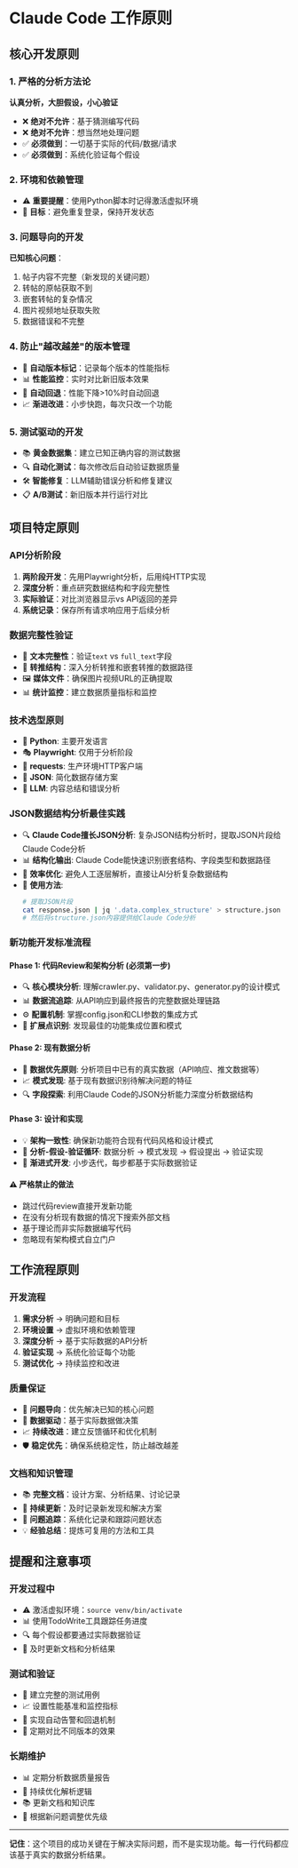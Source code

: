 # Claude Code 工作原则

## 核心开发原则

### 1. 严格的分析方法论
**认真分析，大胆假设，小心验证**

- ❌ **绝对不允许**：基于猜测编写代码
- ❌ **绝对不允许**：想当然地处理问题
- ✅ **必须做到**：一切基于实际的代码/数据/请求
- ✅ **必须做到**：系统化验证每个假设

### 2. 环境和依赖管理
- ⚠️ **重要提醒**：使用Python脚本时记得激活虚拟环境
- 🎯 **目标**：避免重复登录，保持开发状态

### 3. 问题导向的开发
**已知核心问题**：
1. 帖子内容不完整（新发现的关键问题）
2. 转帖的原帖获取不到
3. 嵌套转帖的复杂情况
4. 图片视频地址获取失败
5. 数据错误和不完整

### 4. 防止"越改越差"的版本管理
- 🔄 **自动版本标记**：记录每个版本的性能指标
- 📊 **性能监控**：实时对比新旧版本效果
- 🚨 **自动回退**：性能下降>10%时自动回退
- 📈 **渐进改进**：小步快跑，每次只改一个功能

### 5. 测试驱动的开发
- 📚 **黄金数据集**：建立已知正确内容的测试数据
- 🔍 **自动化测试**：每次修改后自动验证数据质量
- 🛠️ **智能修复**：LLM辅助错误分析和修复建议
- 📋 **A/B测试**：新旧版本并行运行对比

## 项目特定原则

### API分析阶段
1. **两阶段开发**：先用Playwright分析，后用纯HTTP实现
2. **深度分析**：重点研究数据结构和字段完整性
3. **实际验证**：对比浏览器显示vs API返回的差异
4. **系统记录**：保存所有请求响应用于后续分析

### 数据完整性验证
- 📝 **文本完整性**：验证`text` vs `full_text`字段
- 🔄 **转推结构**：深入分析转推和嵌套转推的数据路径
- 🖼️ **媒体文件**：确保图片视频URL的正确提取
- 📊 **统计监控**：建立数据质量指标和监控

### 技术选型原则
- 🐍 **Python**: 主要开发语言
- 🎭 **Playwright**: 仅用于分析阶段
- 📡 **requests**: 生产环境HTTP客户端
- 📁 **JSON**: 简化数据存储方案
- 🤖 **LLM**: 内容总结和错误分析

### JSON数据结构分析最佳实践
- 🔍 **Claude Code擅长JSON分析**: 复杂JSON结构分析时，提取JSON片段给Claude Code分析
- 📊 **结构化输出**: Claude Code能快速识别嵌套结构、字段类型和数据路径
- 🚀 **效率优化**: 避免人工逐层解析，直接让AI分析复杂数据结构
- 📝 **使用方法**: 
  ```bash
  # 提取JSON片段
  cat response.json | jq '.data.complex_structure' > structure.json
  # 然后将structure.json内容提供给Claude Code分析
  ```

### 新功能开发标准流程
#### Phase 1: 代码Review和架构分析 (必须第一步)
- 🔍 **核心模块分析**: 理解crawler.py、validator.py、generator.py的设计模式
- 📊 **数据流追踪**: 从API响应到最终报告的完整数据处理链路
- ⚙️ **配置机制**: 掌握config.json和CLI参数的集成方式
- 🔌 **扩展点识别**: 发现最佳的功能集成位置和模式

#### Phase 2: 现有数据分析
- 🎯 **数据优先原则**: 分析项目中已有的真实数据（API响应、推文数据等）
- 📈 **模式发现**: 基于现有数据识别待解决问题的特征
- 🔍 **字段探索**: 利用Claude Code的JSON分析能力深度分析数据结构

#### Phase 3: 设计和实现
- 💡 **架构一致性**: 确保新功能符合现有代码风格和设计模式
- 🔄 **分析-假设-验证循环**: 数据分析 → 模式发现 → 假设提出 → 验证实现
- 🧪 **渐进式开发**: 小步迭代，每步都基于实际数据验证

#### ⚠️ 严格禁止的做法
- 跳过代码review直接开发新功能
- 在没有分析现有数据的情况下搜索外部文档  
- 基于理论而非实际数据编写代码
- 忽略现有架构模式自立门户

## 工作流程原则

### 开发流程
1. **需求分析** → 明确问题和目标
2. **环境设置** → 虚拟环境和依赖管理
3. **深度分析** → 基于实际数据的API分析
4. **验证实现** → 系统化验证每个功能
5. **测试优化** → 持续监控和改进

### 质量保证
- 🎯 **问题导向**：优先解决已知的核心问题
- 🔬 **数据驱动**：基于实际数据做决策
- 📈 **持续改进**：建立反馈循环和优化机制
- 🛡️ **稳定优先**：确保系统稳定性，防止越改越差

### 文档和知识管理
- 📚 **完整文档**：设计方案、分析结果、讨论记录
- 🔄 **持续更新**：及时记录新发现和解决方案
- 🎯 **问题追踪**：系统化记录和跟踪问题状态
- 💡 **经验总结**：提炼可复用的方法和工具

## 提醒和注意事项

### 开发过程中
- ⚠️ 激活虚拟环境：`source venv/bin/activate`
- 📊 使用TodoWrite工具跟踪任务进度
- 🔍 每个假设都要通过实际数据验证
- 📝 及时更新文档和分析结果

### 测试和验证
- 🧪 建立完整的测试用例
- 📈 设置性能基准和监控指标
- 🚨 实现自动告警和回退机制
- 🔄 定期对比不同版本的效果

### 长期维护
- 📊 定期分析数据质量报告
- 🔧 持续优化解析逻辑
- 📚 更新文档和知识库
- 🎯 根据新问题调整优先级

---

**记住**：这个项目的成功关键在于解决实际问题，而不是实现功能。每一行代码都应该基于真实的数据分析结果。